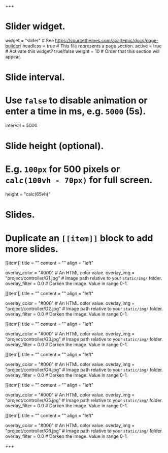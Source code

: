 +++
# Slider widget.
widget = "slider"  # See https://sourcethemes.com/academic/docs/page-builder/
headless = true  # This file represents a page section.
active = true  # Activate this widget? true/false
weight = 10  # Order that this section will appear.

# Slide interval.
# Use `false` to disable animation or enter a time in ms, e.g. `5000` (5s).
interval = 5000

# Slide height (optional).
# E.g. `100px` for 500 pixels or `calc(100vh - 70px)` for full screen.
height = "calc(65vh)"

# Slides.
# Duplicate an `[[item]]` block to add more slides.

[[item]]
  title = ""
  content = ""
  align = "left"

  overlay_color = "#000"  # An HTML color value.
  overlay_img = "project/controller/G1.jpg"  # Image path relative to your `static/img/` folder.
  overlay_filter = 0.0  # Darken the image. Value in range 0-1.


[[item]]
  title = ""
  content = ""
  align = "left"

  overlay_color = "#000"  # An HTML color value.
  overlay_img = "project/controller/G2.jpg"  # Image path relative to your `static/img/` folder.
  overlay_filter = 0.0  # Darken the image. Value in range 0-1.
 
  

[[item]]
  title = ""
  content = ""
  align = "left"

  overlay_color = "#000"  # An HTML color value.
  overlay_img = "project/controller/G3.jpg"  # Image path relative to your `static/img/` folder.
  overlay_filter = 0.0  # Darken the image. Value in range 0-1.
 
 
 
[[item]]
  title = ""
  content = ""
  align = "left"

  overlay_color = "#000"  # An HTML color value.
  overlay_img = "project/controller/G4.jpg"  # Image path relative to your `static/img/` folder.
  overlay_filter = 0.0  # Darken the image. Value in range 0-1.
 
 
[[item]]
  title = ""
  content = ""
  align = "left"

  overlay_color = "#000"  # An HTML color value.
  overlay_img = "project/controller/G5.jpg"  # Image path relative to your `static/img/` folder.
  overlay_filter = 0.0  # Darken the image. Value in range 0-1.
 
 
[[item]]
  title = ""
  content = ""
  align = "left"

  overlay_color = "#000"  # An HTML color value.
  overlay_img = "project/controller/G6.jpg"  # Image path relative to your `static/img/` folder.
  overlay_filter = 0.0  # Darken the image. Value in range 0-1.
 

+++
